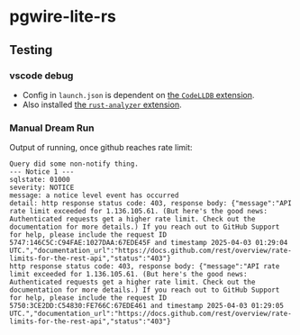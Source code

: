 # pgwire-lite-rs

## Testing

### vscode debug

- Config in `launch.json` is dependent on [the `CodeLLDB` extension](https://marketplace.visualstudio.com/items?itemName=vadimcn.vscode-lldb).
- Also installed [the `rust-analyzer` extension](https://marketplace.visualstudio.com/items?itemName=rust-lang.rust-analyzer).

### Manual Dream Run


Output of running, once github reaches rate limit:

```log
Query did some non-notify thing.
--- Notice 1 ---
sqlstate: 01000
severity: NOTICE
message: a notice level event has occurred
detail: http response status code: 403, response body: {"message":"API rate limit exceeded for 1.136.105.61. (But here's the good news: Authenticated requests get a higher rate limit. Check out the documentation for more details.) If you reach out to GitHub Support for help, please include the request ID 5747:146C5C:C94FAE:1027DAA:67EDE45F and timestamp 2025-04-03 01:29:04 UTC.","documentation_url":"https://docs.github.com/rest/overview/rate-limits-for-the-rest-api","status":"403"}
http response status code: 403, response body: {"message":"API rate limit exceeded for 1.136.105.61. (But here's the good news: Authenticated requests get a higher rate limit. Check out the documentation for more details.) If you reach out to GitHub Support for help, please include the request ID 5750:3CE2DD:C54830:FE766C:67EDE461 and timestamp 2025-04-03 01:29:05 UTC.","documentation_url":"https://docs.github.com/rest/overview/rate-limits-for-the-rest-api","status":"403"}

```
